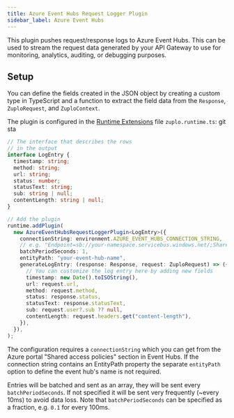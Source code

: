 ```yaml
---
title: Azure Event Hubs Request Logger Plugin
sidebar_label: Azure Event Hubs
---
```


This plugin pushes request/response logs to Azure Event Hubs. This can be used
to stream the request data generated by your API Gateway to use for monitoring,
analytics, auditing, or debugging purposes.

<EnterpriseFeature name="Custom logging" />

## Setup

You can define the fields created in the JSON object by creating a custom type
in TypeScript and a function to extract the field data from the `Response`,
`ZuploRequest`, and `ZuploContext`.

The plugin is configured in the [Runtime Extensions](./runtime-extensions.md)
file `zuplo.runtime.ts`: git sta

```ts title="modules/zuplo.runtime.ts"
// The interface that describes the rows
// in the output
interface LogEntry {
  timestamp: string;
  method: string;
  url: string;
  status: number;
  statusText: string;
  sub: string | null;
  contentLength: string | null;
}

// Add the plugin
runtime.addPlugin(
  new AzureEventHubsRequestLoggerPlugin<LogEntry>({
    connectionString: environment.AZURE_EVENT_HUBS_CONNECTION_STRING,
    // e.g. "Endpoint=sb://your-namespace.servicebus.windows.net/;SharedAccessKeyName=key-name;SharedAccessKey=YOUR_SHARED_ACCESS_KEY"
    batchPeriodSeconds: 1,
    entityPath: "your-event-hub-name",
    generateLogEntry: (response: Response, request: ZuploRequest) => ({
      // You can customize the log entry here by adding new fields
      timestamp: new Date().toISOString(),
      url: request.url,
      method: request.method,
      status: response.status,
      statusText: response.statusText,
      sub: request.user?.sub ?? null,
      contentLength: request.headers.get("content-length"),
    }),
  }),
);
```

The configuration requires a `connectionString` which you can get from the Azure
portal "Shared access policies" section in Event Hubs. If the connection string
contains an EntityPath property the separate `entityPath` option to define the
event hub's name is not required.

Entries will be batched and sent as an array, they will be sent every
`batchPeriodSeconds`. If not specified it will be sent very frequently (~every
10ms) to avoid data loss. Note that `batchPeriodSeconds` can be specified as a
fraction, e.g. `0.1` for every 100ms.
